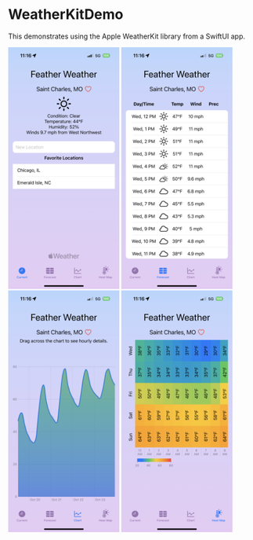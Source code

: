# WeatherKitDemo

This demonstrates using the Apple WeatherKit library from a SwiftUI app.

<img alt="WeatherKit Current" style="width: 45%"
  src="weatherkit-current.png" title="WeatherKit Current">
<img alt="WeatherKit Forecast" style="width: 45%"
  src="weatherkit-forecast.png" title="WeatherKit Forecast">
<img alt="WeatherKit Chart" style="width: 45%"
  src="weatherkit-chart.png" title="WeatherKit Chart">
<img alt="WeatherKit Heat Map" style="width: 45%"
  src="weatherkit-heatmap.png" title="WeatherKit Heat Map">

